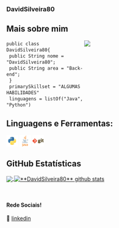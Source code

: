 ### DavidSilveira80

## Mais sobre mim

<img align="right" width="300" src="https://i2.wp.com/allhtaccess.info/wp-content/uploads/2018/03/programming.gif?fit=1281%2C716&ssl=1" />

```Java/Python
public class DavidSilveira80{
 public String nome = "DavidSilveira80";
 public String area = "Back-end";
 }
 primarySkillset = "ALGUMAS HABILIDADES"
 linguagens = listOf("Java", "Python") 
```

## **Linguagens e Ferramentas:**  

<code><img height="30" src="https://raw.githubusercontent.com/github/explore/80688e429a7d4ef2fca1e82350fe8e3517d3494d/topics/python/python.png"></code>
<code><img height="30" src="https://raw.githubusercontent.com/github/explore/80688e429a7d4ef2fca1e82350fe8e3517d3494d/topics/java/java.png"></code>
<code><img height="30" src="https://raw.githubusercontent.com/github/explore/80688e429a7d4ef2fca1e82350fe8e3517d3494d/topics/git/git.png"></code>


## **GitHub Estatísticas**

<a href="https://github.com/Gurupreet">
  <img align="center" src="https://github-readme-stats.vercel.app/api/top-langs/?username=DavidSilveira80&theme=merko&hide_langs_below=1" />
</a>

<a href="">
 <img align="center" src="https://github-readme-stats.vercel.app/api?username=DavidSilveira80&show_icons=true&theme=merko&line_height=27" alt="**DavidSilveira80** github stats"/>
</a>


<!--START_SECTION:waka-->
<!--END_SECTION:waka-->


[linkedin]: https://www.linkedin.com/in/david-daniel-silveira-619230209/
<br>

#### Rede Sociais!
👔 [linkedin][linkedin]

